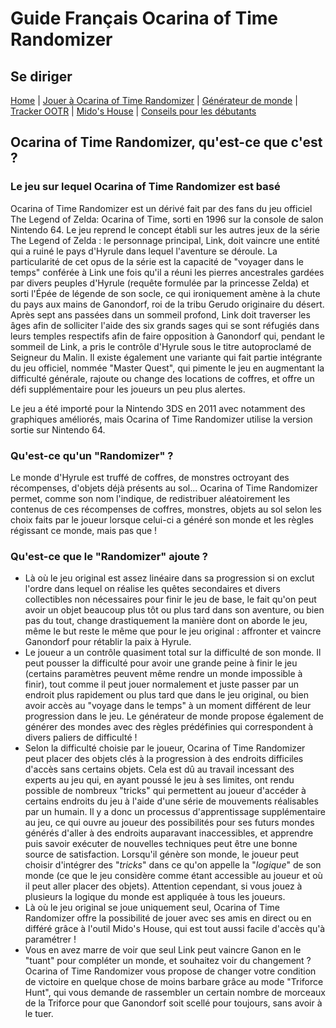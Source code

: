 # Guide Français Ocarina of Time Randomizer 
## Se diriger
[Home](./) | [Jouer à Ocarina of Time Randomizer](./jouer.md) | [Générateur de monde](https://ootrandomizer.com/) | [Tracker OOTR](https://track-oot.net/) | [Mido's House](https://midos.house/) | [Conseils pour les débutants](./conseils.md)

## Ocarina of Time Randomizer, qu'est-ce que c'est ?

### Le jeu sur lequel Ocarina of Time Randomizer est basé

Ocarina of Time Randomizer est un dérivé fait par des fans du jeu officiel The Legend of Zelda: Ocarina of Time, sorti en 1996 sur la console de salon Nintendo 64. Le jeu reprend le concept établi sur les autres jeux de la série The Legend of Zelda : le personnage principal, Link, doit vaincre une entité qui a ruiné le pays d'Hyrule dans lequel l'aventure se déroule. La particularité de cet opus de la série est la capacité de "voyager dans le temps" conférée à Link une fois qu'il a réuni les pierres ancestrales gardées par divers peuples d'Hyrule (requête formulée par la princesse Zelda) et sorti l'Épée de légende de son socle, ce qui ironiquement amène à la chute du pays aux mains de Ganondorf, roi de la tribu Gerudo originaire du désert. Après sept ans passées dans un sommeil profond, Link doit traverser les âges afin de solliciter l'aide des six grands sages qui se sont réfugiés dans leurs temples respectifs afin de faire opposition à Ganondorf qui, pendant le sommeil de Link, a pris le contrôle d'Hyrule sous le titre autoproclamé de Seigneur du Malin. Il existe également une variante qui fait partie intégrante du jeu officiel, nommée "Master Quest", qui pimente le jeu en augmentant la difficulté générale, rajoute ou change des locations de coffres, et offre un défi supplémentaire pour les joueurs un peu plus alertes. 

Le jeu a été importé pour la Nintendo 3DS en 2011 avec notamment des graphiques améliorés, mais Ocarina of Time Randomizer utilise la version sortie sur Nintendo 64.

### Qu'est-ce qu'un "Randomizer" ?

Le monde d'Hyrule est truffé de coffres, de monstres octroyant des récompenses, d'objets déjà présents au sol... Ocarina of Time Randomizer permet, comme son nom l'indique, de redistribuer aléatoirement les contenus de ces récompenses de coffres, monstres, objets au sol selon les choix faits par le joueur lorsque celui-ci a généré son monde et les règles régissant ce monde, mais pas que !

### Qu'est-ce que le "Randomizer" ajoute ?

- Là où le jeu original est assez linéaire dans sa progression si on exclut l'ordre dans lequel on réalise les quêtes secondaires et divers collectibles non nécessaires pour finir le jeu de base, le fait qu'on peut avoir un objet beaucoup plus tôt ou plus tard dans son aventure, ou bien pas du tout, change drastiquement la manière dont on aborde le jeu, même le but reste le même que pour le jeu original : affronter et vaincre Ganondorf pour rétablir la paix à Hyrule. 
- Le joueur a un contrôle quasiment total sur la difficulté de son monde. Il peut pousser la difficulté pour avoir une grande peine à finir le jeu (certains paramètres peuvent même rendre un monde impossible à finir), tout comme il peut jouer normalement et juste passer par un endroit plus rapidement ou plus tard que dans le jeu original, ou bien avoir accès au "voyage dans le temps" à un moment différent de leur progression dans le jeu. Le générateur de monde propose également de générer des mondes avec des règles prédéfinies qui correspondent à divers paliers de difficulté !
- Selon la difficulté choisie par le joueur, Ocarina of Time Randomizer peut placer des objets clés à la progression à des endroits difficiles d'accès sans certains objets. Cela est dû au travail incessant des experts au jeu qui, en ayant poussé le jeu à ses limites, ont rendu possible de nombreux "tricks" qui permettent au joueur d'accéder à certains endroits du jeu à l'aide d'une série de mouvements réalisables par un humain. Il y a donc un processus d'apprentissage supplémentaire au jeu, ce qui ouvre au joueur des possibilités pour ses futurs mondes générés d'aller à des endroits auparavant inaccessibles, et apprendre puis savoir exécuter de nouvelles techniques peut être une bonne source de satisfaction. Lorsqu'il génère son monde, le joueur peut choisir d'intégrer des "<i>tricks</i>" dans ce qu'on appelle la "<i>logique</i>" de son monde (ce que le jeu considère comme étant accessible au joueur et où il peut aller placer des objets). Attention cependant, si vous jouez à plusieurs la logique du monde est appliquée à tous les joueurs.
- Là où le jeu original se joue uniquement seul, Ocarina of Time Randomizer offre la possibilité de jouer avec ses amis en direct ou en différé grâce à l'outil Mido's House, qui est tout aussi facile d'accès qu'à paramétrer !
- Vous en avez marre de voir que seul Link peut vaincre Ganon en le "tuant" pour compléter un monde, et souhaitez voir du changement ? Ocarina of Time Randomizer vous propose de changer votre condition de victoire en quelque chose de moins barbare grâce au mode "Triforce Hunt", qui vous demande de rassembler un certain nombre de morceaux de la Triforce pour que Ganondorf soit scellé pour toujours, sans avoir à le tuer.
